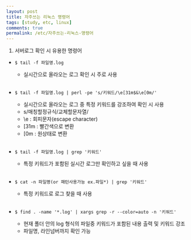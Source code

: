 ```yaml
---
layout: post
title: 자주쓰는 리눅스 명령어
tags: [study, etc, linux]
comments: true
permalink: /etc/자주쓰는-리눅스-명령어
---
```


1. 서버로그 확인 시 유용한 명령어

- `$ tail -f 파일명.log`
    - 실시간으로 올라오는 로그 확인 시 주로 사용<br/><br/>

- `$ tail -f 파일명.log | perl -pe 's/키워드/\e[31m$&\e[0m/'`
    - 실시간으로 올라오는 로그 중 특정 키워드를 강조하여 확인 시 사용
    - s/매칭할정규식/교체할문자열/
    - \e : 회피문자(escape character)
    - [31m : 빨간색으로 변환
    - [0m : 원상태로 변환<br/><br/>

- `$ tail -f 파일명.log | grep '키워드'`
    - 특정 키워드가 포함된 실시간 로그만 확인하고 싶을 때 사용<br/><br/>

- `$ cat -n 파일명(or 패턴사용가능 ex.파일*) | grep '키워드'`
    - 특정 키워드로 로그 찾을 때 사용<br/><br/>

- `$ find . -name '*.log' | xargs grep -r --color=auto -n '키워드'`
    - 현재 폴더 안의 log 형식의 파일중 키워드가 포함된 내용 출력 및 키워드 강조
    - 파일명, 라인넘버까지 확인 가능<br/><br/>
